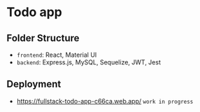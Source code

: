 # Todo app

## Folder Structure

- `frontend`: React, Material UI
- `backend`: Express.js, MySQL, Sequelize, JWT, Jest

## Deployment

- https://fullstack-todo-app-c66ca.web.app/ `work in progress`
